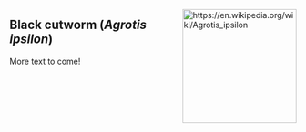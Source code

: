 <img 
title="https://en.wikipedia.org/wiki/Agrotis_ipsilon"
src="https://upload.wikimedia.org/wikipedia/commons/c/c3/Agrotis_ipsilon_aneituma.jpg" 
height="200"
class="center"
align="right">
## Black cutworm (*Agrotis ipsilon*)


More text to come!

<!--stackedit_data:
eyJoaXN0b3J5IjpbLTE2MDU2MzA2NzcsLTYwODAxODE1MF19
-->